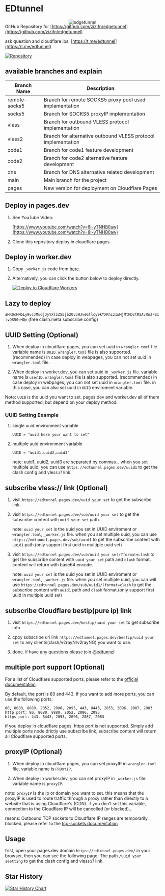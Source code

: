 # EDtunnel

<p align="center">
  <img src="https://cloudflare-ipfs.com/ipfs/bafybeigd6i5aavwpr6wvnwuyayklq3omonggta4x2q7kpmgafj357nkcky" alt="edgetunnel" style="margin-bottom: -50px;">
</p>

GitHub Repository for [https://github.com/zizifn/edgetunnel](https://github.com/zizifn/edgetunnel)

ask question and cloudflare ips: [https://t.me/edtunnel](https://t.me/edtunnel)

[![Repository](https://img.shields.io/badge/View%20on-GitHub-blue.svg)](https://github.com/zizifn/edgetunnel)

## available branches and explain

| Branch Name   | Description                                                   |
| ------------- | ------------------------------------------------------------- |
| remote-socks5 | Branch for remote SOCKS5 proxy pool used implementation       |
| socks5        | Branch for SOCKS5 proxyIP implementation                      |
| vless         | Branch for outbound VLESS protocol implementation             |
| vless2        | Branch for alternative outbound VLESS protocol implementation |
| code1         | Branch for code1 feature development                          |
| code2         | Branch for code2 alternative feature development              |
| dns           | Branch for DNS alternative related development                |
| main          | Main branch for the project                                   |
| pages         | New version for deployment on Cloudflare Pages                |

## Deploy in pages.dev

1. See YouTube Video:

   [https://www.youtube.com/watch?v=8I-yTNHB0aw](https://www.youtube.com/watch?v=8I-yTNHB0aw)

2. Clone this repository deploy in cloudflare pages.

## Deploy in worker.dev

1. Copy `_worker.js` code from [here](https://github.com/samidi66/huhuhu/blob/main/worker.js).

2. Alternatively, you can click the button below to deploy directly.

   [![Deploy to Cloudflare Workers](https://deploy.workers.cloudflare.com/button)](https://deploy.workers.cloudflare.com/?url=https://github.com/samid66/main/huhuhu/)

## Lazy to deploy

`aHR0cHM6Ly9vc3MudjJyYXlzZS5jb20vcHJveGllcy9kYXRhLzIwMjMtMDctMzAvRnJFS1lvQS50eHQ=` (free clash.meta subscribe config)

## UUID Setting (Optional)

1. When deploy in cloudflare pages, you can set uuid in `wrangler.toml` file. variable name is `UUID`. `wrangler.toml` file is also supported. (recommended) in case deploy in webpages, you can not set uuid in `wrangler.toml` file.

2. When deploy in worker.dev, you can set uuid in `_worker.js` file. variable name is `userID`. `wrangler.toml` file is also supported. (recommended) in case deploy in webpages, you can not set uuid in `wrangler.toml` file. in this case, you can also set uuid in `UUID` enviroment variable.

Note: `UUID` is the uuid you want to set. pages.dev and worker.dev all of them method supported, but depend on your deploy method.

### UUID Setting Example

1. single uuid environment variable

   ```.environment
   UUID = "uuid here your want to set"
   ```

2. multiple uuid environment variable

   ```.environment
   UUID = "uuid1,uuid2,uuid3"
   ```

   note: uuid1, uuid2, uuid3 are separated by commas`,`.
   when you set multiple uuid, you can use `https://edtunnel.pages.dev/uuid1` to get the clash config and vless:// link.

## subscribe vless:// link (Optional)

1. visit `https://edtunnel.pages.dev/uuid your set` to get the subscribe link.

2. visit `https://edtunnel.pages.dev/sub/uuid your set` to get the subscribe content with `uuid your set` path.

   note: `uuid your set` is the uuid you set in UUID enviroment or `wrangler.toml`, `_worker.js` file.
   when you set multiple uuid, you can use `https://edtunnel.pages.dev/sub/uuid1` to get the subscribe content with `uuid1` path.(only support first uuid in multiple uuid set)

3. visit `https://edtunnel.pages.dev/sub/uuid your set/?format=clash` to get the subscribe content with `uuid your set` path and `clash` format. content will return with base64 encode.

   note: `uuid your set` is the uuid you set in UUID enviroment or `wrangler.toml`, `_worker.js` file.
   when you set multiple uuid, you can will use `https://edtunnel.pages.dev/sub/uuid1/?format=clash` to get the subscribe content with `uuid1` path and `clash` format.(only support first uuid in multiple uuid set)

## subscribe Cloudflare bestip(pure ip) link

1. visit `https://edtunnel.pages.dev/bestip/uuid your set` to get subscribe info.

2. cpoy subscribe url link `https://edtunnel.pages.dev/bestip/uuid your set` to any clients(clash/v2rayN/v2rayNG) you want to use.

3. done. if have any questions please join [@edtunnel](https://t.me/edtunnel)

## multiple port support (Optional)

   <!-- let portArray_http = [80, 8080, 8880, 2052, 2086, 2095];
	let portArray_https = [443, 8443, 2053, 2096, 2087, 2083]; -->

For a list of Cloudflare supported ports, please refer to the [official documentation](https://developers.cloudflare.com/cloudflare-one/connections/connect-apps/ports).

By default, the port is 80 and 443. If you want to add more ports, you can use the following ports:

```text
80, 8080, 8880, 2052, 2086, 2095, 443, 8443, 2053, 2096, 2087, 2083
http port: 80, 8080, 8880, 2052, 2086, 2095
https port: 443, 8443, 2053, 2096, 2087, 2083
```

if you deploy in cloudflare pages, https port is not supported. Simply add multiple ports node drictly use subscribe link, subscribe content will return all Cloudflare supported ports.

## proxyIP (Optional)

1. When deploy in cloudflare pages, you can set proxyIP in `wrangler.toml` file. variable name is `PROXYIP`.

2. When deploy in worker.dev, you can set proxyIP in `_worker.js` file. variable name is `proxyIP`.

note: `proxyIP` is the ip or domain you want to set. this means that the proxyIP is used to route traffic through a proxy rather than directly to a website that is using Cloudflare's (CDN). if you don't set this variable, connection to the Cloudflare IP will be cancelled (or blocked)...

resons: Outbound TCP sockets to Cloudflare IP ranges are temporarily blocked, please refer to the [tcp-sockets documentation](https://developers.cloudflare.com/workers/runtime-apis/tcp-sockets/#considerations)

## Usage

frist, open your pages.dev domain `https://edtunnel.pages.dev/` in your browser, then you can see the following page:
The path `/uuid your seetting` to get the clash config and vless:// link.

## Star History

<a href="https://star-history.com/#3Kmfi6HP/EDtunnel&Date">
  <picture>
    <source media="(prefers-color-scheme: dark)" srcset="https://api.star-history.com/svg?repos=3Kmfi6HP/EDtunnel&type=Date&theme=dark" />
    <source media="(prefers-color-scheme: light)" srcset="https://api.star-history.com/svg?repos=3Kmfi6HP/EDtunnel&type=Date" />
    <img alt="Star History Chart" src="https://api.star-history.com/svg?repos=3Kmfi6HP/EDtunnel&type=Date" />
  </picture>
</a>
